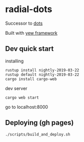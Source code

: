 # radial-dots

Successor to [dots](https://github.com/Adjective-Object/dots)

Built with [yew framework](https://github.com/DenisKolodin/yew)

## Dev quick start

installing

```
rustup install nightly-2019-03-22
rustup default nightly-2019-03-22
cargo install cargo-web
```

dev server

```
cargo web start
```

go to localhost:8000

## Deploying (gh pages)
```
./scripts/build_and_deploy.sh
```
